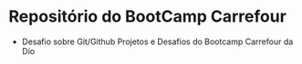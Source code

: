 # Repositório do BootCamp Carrefour
- Desafio sobre Git/Github
Projetos e Desafios do Bootcamp Carrefour da Dio
